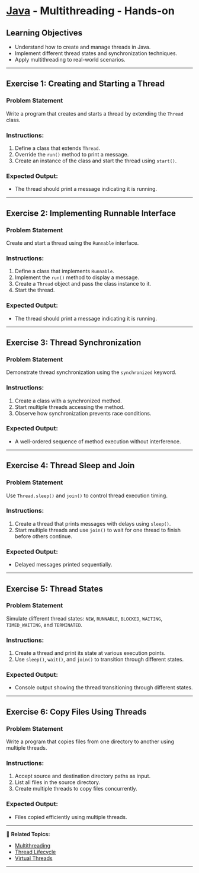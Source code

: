 # [Java](../../) - Multithreading - Hands-on

## Learning Objectives

- Understand how to create and manage threads in Java.
- Implement different thread states and synchronization techniques.
- Apply multithreading to real-world scenarios.

---

## Exercise 1: Creating and Starting a Thread

### Problem Statement
Write a program that creates and starts a thread by extending the `Thread` class.

### Instructions:
1. Define a class that extends `Thread`.
2. Override the `run()` method to print a message.
3. Create an instance of the class and start the thread using `start()`.

### Expected Output:
- The thread should print a message indicating it is running.

---

## Exercise 2: Implementing Runnable Interface

### Problem Statement
Create and start a thread using the `Runnable` interface.

### Instructions:
1. Define a class that implements `Runnable`.
2. Implement the `run()` method to display a message.
3. Create a `Thread` object and pass the class instance to it.
4. Start the thread.

### Expected Output:
- The thread should print a message indicating it is running.

---

## Exercise 3: Thread Synchronization

### Problem Statement
Demonstrate thread synchronization using the `synchronized` keyword.

### Instructions:
1. Create a class with a synchronized method.
2. Start multiple threads accessing the method.
3. Observe how synchronization prevents race conditions.

### Expected Output:
- A well-ordered sequence of method execution without interference.

---

## Exercise 4: Thread Sleep and Join

### Problem Statement
Use `Thread.sleep()` and `join()` to control thread execution timing.

### Instructions:
1. Create a thread that prints messages with delays using `sleep()`.
2. Start multiple threads and use `join()` to wait for one thread to finish before others continue.

### Expected Output:
- Delayed messages printed sequentially.

---

## Exercise 5: Thread States

### Problem Statement
Simulate different thread states: `NEW`, `RUNNABLE`, `BLOCKED`, `WAITING`, `TIMED_WAITING`, and `TERMINATED`.

### Instructions:
1. Create a thread and print its state at various execution points.
2. Use `sleep()`, `wait()`, and `join()` to transition through different states.

### Expected Output:
- Console output showing the thread transitioning through different states.

---

## Exercise 6: Copy Files Using Threads

### Problem Statement
Write a program that copies files from one directory to another using multiple threads.

### Instructions:
1. Accept source and destination directory paths as input.
2. List all files in the source directory.
3. Create multiple threads to copy files concurrently.

### Expected Output:
- Files copied efficiently using multiple threads.

---

🔗 **Related Topics:**
- [Multithreading](../threads)
- [Thread Lifecycle](../thread-lifecycle)
- [Virtual Threads](../virtual-threads)

---